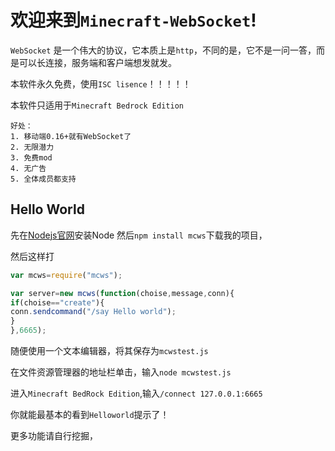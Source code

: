 # 欢迎来到`Minecraft-WebSocket`!
`WebSocket` 是一个伟大的协议，它本质上是`http`，不同的是，它不是一问一答，而是可以长连接，服务端和客户端想发就发。

本软件永久免费，使用`ISC lisence`！！！！！

本软件只适用于`Minecraft Bedrock Edition`


```
好处：
1. 移动端0.16+就有WebSocket了
2. 无限潜力
3. 免费mod
4. 无广告
5. 全体成员都支持
```

## Hello World
先在[Nodejs官网](http://nodejs.cn/download/)安装Node
然后`npm install mcws`下载我的项目，

然后这样打
```javascript
var mcws=require("mcws");

var server=new mcws(function(choise,message,conn){
if(choise=="create"){
conn.sendcommand("/say Hello world");
}
},6665);
```
随便使用一个文本编辑器，将其保存为`mcwstest.js`

在文件资源管理器的地址栏单击，输入`node mcwstest.js`

进入`Minecraft BedRock Edition`,输入`/connect 127.0.0.1:6665`

你就能最基本的看到`Helloworld`提示了！

更多功能请自行挖掘，
